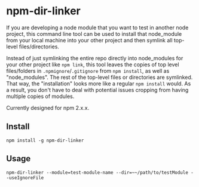 npm-dir-linker
==============

If you are developing a node module that you want to test in another node project, this command line tool can be used to install that node_module from your local machine into your other project and then symlink all top-level files/directories.

Instead of just symlinking the entire repo directly into node_modules for your other project like `npm link`, this tool leaves the copies of top level files/folders in `.npmignore`/`.gitignore` from `npm install`, as well as "node_modules". The rest of the top-level files or directories are symlinked. That way, the "installation" looks more like a regular `npm install` would. As a result, you don't have to deal with potential issues cropping from having multiple copies of modules.

Currently designed for npm 2.x.x.

Install
-------
```
npm install -g npm-dir-linker
```


Usage
-----
```
npm-dir-linker --module=test-module-name --dir=~~/path/to/testModule --useIgnoreFile
```
